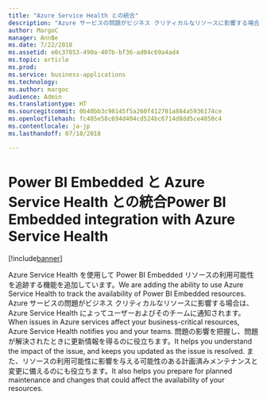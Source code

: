 ```yaml
---
title: "Azure Service Health との統合"
description: "Azure サービスの問題がビジネス クリティカルなリソースに影響する場合は、Azure Service Health によってユーザーおよびそのチームに通知されます。"
author: MargoC
manager: AnnBe
ms.date: 7/22/2018
ms.assetid: e0c37853-490a-407b-bf36-ad04c69a4ad4
ms.topic: article
ms.prod: 
ms.service: business-applications
ms.technology: 
ms.author: margoc
audience: Admin
ms.translationtype: HT
ms.sourcegitcommit: 0b40bb3c98145f5a260f412701a884a5936174ce
ms.openlocfilehash: fc405e58c694d404cd524bc6714d8dd5ce4850c4
ms.contentlocale: ja-jp
ms.lasthandoff: 07/18/2018

---
```

#  <a name="power-bi-embedded-integration-with-azure-service-health"></a><span data-ttu-id="233d0-103">Power BI Embedded と Azure Service Health との統合</span><span class="sxs-lookup"><span data-stu-id="233d0-103">Power BI Embedded integration with Azure Service Health</span></span> 


[!include[banner](../../../includes/banner.md)]

<span data-ttu-id="233d0-104">Azure Service Health を使用して Power BI Embedded リソースの利用可能性を追跡する機能を追加しています。</span><span class="sxs-lookup"><span data-stu-id="233d0-104">We are adding the ability to use Azure Service Health to track the availability of Power BI Embedded resources.</span></span> <span data-ttu-id="233d0-105">Azure サービスの問題がビジネス クリティカルなリソースに影響する場合は、Azure Service Health によってユーザーおよびそのチームに通知されます。</span><span class="sxs-lookup"><span data-stu-id="233d0-105">When issues in Azure services affect your business-critical resources, Azure Service Health notifies you and your teams.</span></span> <span data-ttu-id="233d0-106">問題の影響を把握し、問題が解決されたときに更新情報を得るのに役立ちます。</span><span class="sxs-lookup"><span data-stu-id="233d0-106">It helps you understand the impact of the issue, and keeps you updated as the issue is resolved.</span></span> <span data-ttu-id="233d0-107">また、リソースの利用可能性に影響を与える可能性のある計画済みメンテナンスと変更に備えるのにも役立ちます。</span><span class="sxs-lookup"><span data-stu-id="233d0-107">It also helps you prepare for planned maintenance and changes that could affect the availability of your resources.</span></span> 

